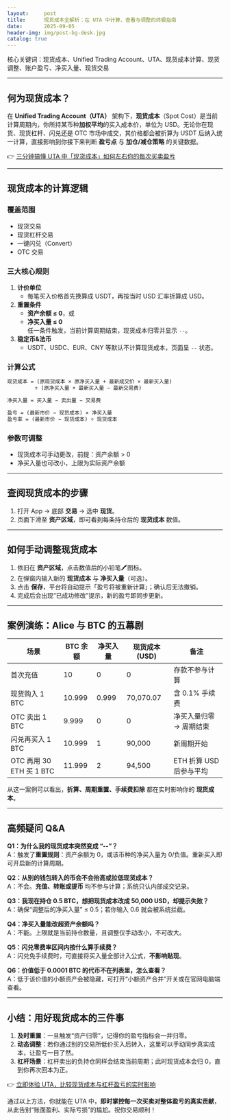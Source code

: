 ```yaml
---
layout:     post
title:      现货成本全解析：在 UTA 中计算、查看与调整的终极指南
date:       2025-09-05
header-img: img/post-bg-desk.jpg
catalog: true
---
```


核心关键词：现货成本、Unified Trading Account、UTA、现货成本计算、现货调整、账户盈亏、净买入量、现货交易

---

## 何为现货成本？

在 **Unified Trading Account（UTA）** 架构下，**现货成本**（Spot Cost）是当前计算周期内，你所持某币种**加权平均**的买入成本价，单位为 USD。无论你在现货、现货杠杆、闪兑还是 OTC 市场中成交，其价格都会被折算为 USDT 后纳入统一计算，直接影响到你接下来判断 **盈亏点** 与 **加仓/减仓策略** 的关键数据。

👉 [三分钟搞懂 UTA 中「现货成本」如何左右你的每次买卖盈亏](https://okxdog.com/)

---

## 现货成本的计算逻辑

### 覆盖范围
- 现货交易  
- 现货杠杆交易  
- 一键闪兑（Convert）  
- OTC 交易  

### 三大核心规则
1. **计价单位**  
   - 每笔买入价格首先换算成 USDT，再按当时 USD 汇率折算成 USD。  
2. **重置条件**  
   - **资产余额 ≤ 0**，或  
   - **净买入量 ≤ 0**  
   任一条件触发，当前计算周期结束，现货成本归零并显示 `--`。  
3. **稳定币&法币**  
   - USDT、USDC、EUR、CNY 等默认不计算现货成本，页面呈 `--` 状态。  

### 计算公式
```txt
现货成本 = (原现货成本 × 原净买入量 + 最新成交价 × 最新买入量) 
         ÷ (原净买入量 + 最新买入量 − 最新交易费)

净买入量 = 买入量 − 卖出量 − 交易费

盈亏 = (最新市价 − 现货成本) × 净买入量
盈亏率 = (最新市价 − 现货成本) ÷ 现货成本
```

### 参数可调整
- 现货成本可手动更改，前提：资产余额 > 0  
- 净买入量也可改小，上限为实际资产余额

---

## 查阅现货成本的步骤

1. 打开 App → 底部 **交易** → 选中 **现货**。  
2. 页面下滑至 **资产区域**，即可看到每条持仓后的 **现货成本** 数值。

---

## 如何手动调整现货成本

1. 依旧在 **资产区域**，点击数值后的小铅笔🖍图标。  
2. 在弹窗内输入新的 **现货成本** 与 **净买入量**（可选）。  
3. 点击 **保存**，平台将自动提示「盈亏将被重新计算」；确认后无法撤销。  
4. 完成后会出现“已成功修改”提示，新的盈亏即同步更新。

---

## 案例演练：Alice 与 BTC 的五幕剧

| 场景 | BTC 余额 | 净买入量 | 现货成本(USD) | 备注 |
|------|-----------|-----------|-----------------|------|
| 首次充值 | 10 | 0 | 0 | 存款不参与计算 |
| 现货购入 1 BTC | 10.999 | 0.999 | 70,070.07 | 含 0.1% 手续费 |
| OTC 卖出 1 BTC | 9.999 | 0 | 0 | 净买入量归零 → 周期结束 |
| 闪兑再买入 1 BTC | 10.999 | 1 | 90,000 | 新周期开始 |
| OTC 再用 30 ETH 买 1 BTC | 11.999 | 2 | 94,500 | ETH 折算 USD 后参与平均 |

从这一案例可以看出，**折算、周期重置、手续费扣除** 都在实时影响你的 **现货成本**。

---

## 高频疑问 Q&A

**Q1：为什么我的现货成本突然变成 “--”？**  
A：触发了**重置规则**：资产余额为 0，或该币种的净买入量为 0/负值。重新买入即可开启新的计算周期。

**Q2：从别的钱包转入的币会不会抬高或拉低现货成本？**  
A：不会。**充值、转账或提币** 均不参与计算；系统只认内部成交记录。

**Q3：我现在持仓 0.5 BTC，想把现货成本改成 50,000 USD，却提示失败？**  
A：确保“调整后的净买入量” ≤ 0.5；若你输入 0.6 就会被系统拦截。

**Q4：净买入量能改超资产余额吗？**  
A：不能。上限就是当前持仓数量，且调整仅手动改小，不可改大。

**Q5：闪兑零费率区间内按什么算手续费？**  
A：闪兑免手续费时，可直接将买入量全部计入公式，**不影响贴现**。

**Q6：价值低于 0.0001 BTC 的代币不在列表里，怎么查看？**  
A：低于该价值的小额资产会被隐藏，可打开“小额资产合并”开关或在官网电脑端查看。

---

## 小结：用好现货成本的三件事

1. **及时重置**：一旦触发“资产归零”，记得你的盈亏指标会一并归零。  
2. **动态调整**：若你通过别的交易所低价买入后转入，这里可以手动同步真实成本，让盈亏一目了然。  
3. **杠杆场景**：杠杆卖出的负持仓同样会结束当前周期；此时现货成本会归 0，直到你再次回本为正。

👉 [立即体验 UTA，比较现货成本与杠杆盈亏的实时影响](https://okxdog.com/)

通过以上方法，你就能在 UTA 中，**即时掌控每一次买卖对整体盈亏的真实贡献**，从此告别“账面盈利、实际亏损”的尴尬。祝你交易顺利！